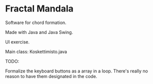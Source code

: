 # Fractal Mandala
Software for chord formation.

Made with Java and Java Swing.

UI exercise.

Main class: Koskettimisto.java

TODO:

Formalize the keyboard buttons as a array in a loop. There's really no reason to have them designated in the code.
